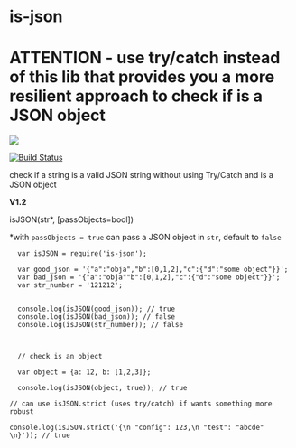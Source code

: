 # is-json

# ATTENTION - use try/catch instead of this lib that provides you a more resilient approach to check if is a JSON object

<a href="https://nodei.co/npm/is-json/"><img src="https://nodei.co/npm/is-json.png?downloads=true"></a>

[![Build Status](https://travis-ci.org/joaquimserafim/is-json.png?branch=master)](https://travis-ci.org/joaquimserafim/is-json)


check if a string is a valid JSON string without using Try/Catch and is a JSON object



**V1.2**


isJSON(str*, [passObjects=bool])

*with `passObjects = true` can pass a JSON object in `str`, default to `false`


	  var isJSON = require('is-json');

	  var good_json = '{"a":"obja","b":[0,1,2],"c":{"d":"some object"}}';
	  var bad_json = '{"a":"obja""b":[0,1,2],"c":{"d":"some object"}}';
	  var str_number = '121212';


	  console.log(isJSON(good_json)); // true
      console.log(isJSON(bad_json)); // false
	  console.log(isJSON(str_number)); // false



	  // check is an object

	  var object = {a: 12, b: [1,2,3]};

	  console.log(isJSON(object, true)); // true

    // can use isJSON.strict (uses try/catch) if wants something more robust

    console.log(isJSON.strict('{\n "config": 123,\n "test": "abcde" \n}')); // true
